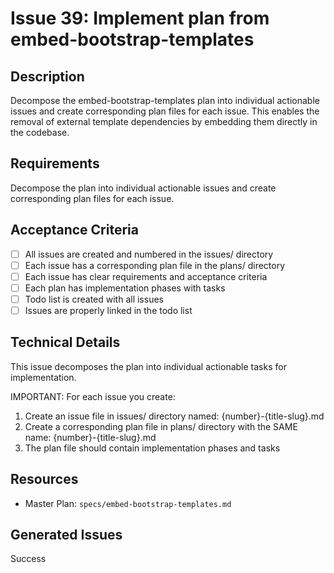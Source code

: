 # Issue 39: Implement plan from embed-bootstrap-templates

## Description
Decompose the embed-bootstrap-templates plan into individual actionable issues and create corresponding plan files for each issue. This enables the removal of external template dependencies by embedding them directly in the codebase.

## Requirements
Decompose the plan into individual actionable issues and create corresponding plan files for each issue.

## Acceptance Criteria
- [ ] All issues are created and numbered in the issues/ directory
- [ ] Each issue has a corresponding plan file in the plans/ directory
- [ ] Each issue has clear requirements and acceptance criteria
- [ ] Each plan has implementation phases with tasks
- [ ] Todo list is created with all issues
- [ ] Issues are properly linked in the todo list

## Technical Details
This issue decomposes the plan into individual actionable tasks for implementation.

IMPORTANT: For each issue you create:
1. Create an issue file in issues/ directory named: {number}-{title-slug}.md
2. Create a corresponding plan file in plans/ directory with the SAME name: {number}-{title-slug}.md
3. The plan file should contain implementation phases and tasks

## Resources
- Master Plan: `specs/embed-bootstrap-templates.md`

## Generated Issues

Success
